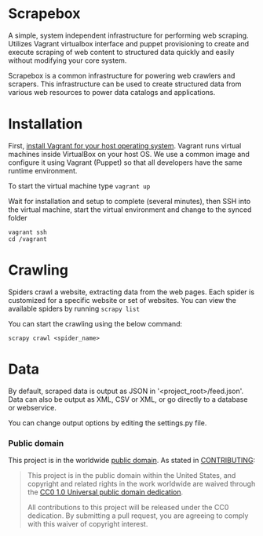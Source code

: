 Scrapebox
============================
A simple, system independent infrastructure for performing web scraping. Utilizes Vagrant virtualbox interface and puppet provisioning to create and execute scraping of web content to structured data quickly and easily without modifying your core system.

Scrapebox is a common infrastructure for powering web crawlers and scrapers. This infrastructure can be used to create structured data from various web resources to power data catalogs and applications.

Installation
===================
First, [install Vagrant for your host operating system](http://www.vagrantup.com/downloads.html). Vagrant runs virtual machines inside VirtualBox on your host OS. We use
a common image and configure it using Vagrant (Puppet) so that all developers have the same runtime environment.

To start the virtual machine type
```vagrant up```

Wait for installation and setup to complete (several minutes), then SSH into the virtual machine, start the virtual environment
and change to the synced folder
```
vagrant ssh
cd /vagrant
```

Crawling
===================
Spiders crawl a website, extracting data from the web pages. Each spider is customized for a specific website or set of websites.
You can view the available spiders by running
```scrapy list```

You can start the crawling using the below command:
```
scrapy crawl <spider_name>
```

Data
===================
By default, scraped data is output as JSON in '<project_root>/feed.json'. Data can also be output as XML, CSV or XML, or
go directly to a database or webservice.

You can change output options by editing the settings.py file.

### Public domain

This project is in the worldwide [public domain](LICENSE.md). As stated in [CONTRIBUTING](CONTRIBUTING.md):

> This project is in the public domain within the United States, and copyright and related rights in the work worldwide are waived through the [CC0 1.0 Universal public domain dedication](https://creativecommons.org/publicdomain/zero/1.0/).
>
> All contributions to this project will be released under the CC0 dedication. By submitting a pull request, you are agreeing to comply with this waiver of copyright interest.
